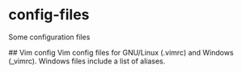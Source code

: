 # config-files
Some configuration files

## Vim config
Vim config files for GNU/Linux (.vimrc) and Windows (\_vimrc).
Windows files include a list of aliases.
